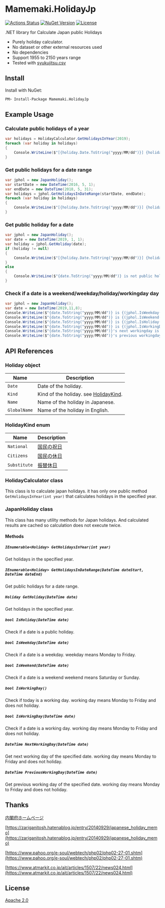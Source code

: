 # Mamemaki.HolidayJp
[![Actions Status](https://github.com/Mamemaki/Mamemaki.HolidayJp/workflows/Master/badge.svg)](https://github.com/Mamemaki/Mamemaki.HolidayJp/actions)
[![NuGet Version](https://img.shields.io/nuget/v/Mamemaki.HolidayJp?label=Mamemaki.HolidayJp)](https://www.nuget.org/packages/Mamemaki.HolidayJp)
[![License](https://img.shields.io/badge/License-Apache%202.0-blue.svg)](https://opensource.org/licenses/Apache-2.0)

.NET library for Calculate Japan public Holidays

- Purely holiday calculator.
- No dataset or other external resources used
- No dependencies
- Support 1955 to 2150 years range
- Tested with [syukujitsu.csv](https://www8.cao.go.jp/chosei/shukujitsu/gaiyou.html)

## Install

Install with NuGet:

``` sh
PM> Install-Package Mamemaki.HolidayJp
```

## Example Usage

### Calculate public holidays of a year

```cs
var holidays = HolidayCalculator.GetHolidaysInYear(2019);
foreach (var holiday in holidays)
{
    Console.WriteLine($"[{holiday.Date.ToString("yyyy/MM/dd")}] {holiday.Name}");
}
```

### Get public holidays for a date range
```cs
var jphol = new JapanHoliday();
var startDate = new DateTime(2016, 5, 1);
var endDate = new DateTime(2018, 5, 31);
var holidays = jphol.GetHolidaysInDateRange(startDate, endDate);
foreach (var holiday in holidays)
{
    Console.WriteLine($"[{holiday.Date.ToString("yyyy/MM/dd")}] {holiday.Name}");
}
```

### Get public holiday for a date
```cs
var jphol = new JapanHoliday();
var date = new DateTime(2019, 1, 1);
var holiday = jphol.GetHoliday(date);
if (holiday != null)
{
    Console.WriteLine($"[{holiday.Date.ToString("yyyy/MM/dd")}] {holiday.Name}");
}
else
{
    Console.WriteLine($"{date.ToString("yyyy/MM/dd")} is not public holiday");
}
```

### Check if a date is a weekend/weekday/holiday/workingday day
```cs
var jphol = new JapanHoliday();
var date = new DateTime(2019,11,8);
Console.WriteLine($"{date.ToString("yyyy/MM/dd")} is {(jphol.IsWeekday(date) ? "weekday" : "not weekday")}");
Console.WriteLine($"{date.ToString("yyyy/MM/dd")} is {(jphol.IsWeekend(date) ? "weekend" : "not weekend")}");
Console.WriteLine($"{date.ToString("yyyy/MM/dd")} is {(jphol.IsHoliday(date) ? "holiday" : "not holiday")}");
Console.WriteLine($"{date.ToString("yyyy/MM/dd")} is {(jphol.IsWorkingDay(date) ? "workingday" : "not workingday")}");
Console.WriteLine($"{date.ToString("yyyy/MM/dd")}'s next workingday is {jphol.NextWorkingDay(date).ToString("yyyy/MM/dd")}");
Console.WriteLine($"{date.ToString("yyyy/MM/dd")}'s previous workingday is {jphol.PreviousWorkingDay(date).ToString("yyyy/MM/dd")}");
```

## API References

### Holiday object

Name  | Description
------------- | -------------
`Date` | Date of the holiday.
`Kind` | Kind of the holiday. see [HolidayKind](#HolidayKind-enum).
`Name` | Name of the holiday in Japanese.
`GlobalName` | Name of the holiday in English.

### HolidayKind enum

Name  | Description
------------- | -------------
`National` | [国民の祝日](https://ja.wikipedia.org/wiki/%E5%9B%BD%E6%B0%91%E3%81%AE%E7%A5%9D%E6%97%A5)
`Citizens` | [国民の休日](https://ja.wikipedia.org/wiki/%E5%9B%BD%E6%B0%91%E3%81%AE%E4%BC%91%E6%97%A5)
`Substitute` | [振替休日](https://ja.wikipedia.org/wiki/%E6%8C%AF%E6%9B%BF%E4%BC%91%E6%97%A5)

### HolidayCalculator class

This class is to calculate japan holidays. it has only one public method `GetHolidaysInYear(int year)` that calculates holidays in the specified year.

### JapanHoliday class

This class has many utility methods for Japan holidays. And calculated results are cached so calculation does not execute twice.

#### Methods

##### `IEnumerable<Holiday> GetHolidaysInYear(int year)`
Get holidays in the specified year.

##### `IEnumerable<Holiday> GetHolidaysInDateRange(DateTime dateStart, DateTime dateEnd)`
Get public holidays for a date range.

##### `Holiday GetHoliday(DateTime date)`
Get holidays in the specified year.

##### `bool IsHoliday(DateTime date)`
Check if a date is a public holiday.

##### `bool IsWeekday(DateTime date)`
Check if a date is a weekday.
weekday means Monday to Friday.

##### `bool IsWeekend(DateTime date)`
Check if a date is a weekend
weekend means Saturday or Sunday.

##### `bool IsWorkingDay()`
Check if today is a working day.
working day means Monday to Friday and does not holiday.

##### `bool IsWorkingDay(DateTime date)`
Check if a date is a working day.
working day means Monday to Friday and does not holiday.

##### `DateTime NextWorkingDay(DateTime date)`
Get next working day of the specified date.
working day means Monday to Friday and does not holiday.

##### `DateTime PreviousWorkingDay(DateTime date)`
Get previous working day of the specified date.
working day means Monday to Friday and does not holiday.

## Thanks

[内閣府ホームページ](https://www8.cao.go.jp/chosei/shukujitsu/gaiyou.html)

[https://zariganitosh.hatenablog.jp/entry/20140929/japanese_holiday_memo](https://zariganitosh.hatenablog.jp/entry/20140929/japanese_holiday_memo)

[https://www.pahoo.org/e-soul/webtech/php02/php02-27-01.shtm](https://www.pahoo.org/e-soul/webtech/php02/php02-27-01.shtm)

[https://www.atmarkit.co.jp/ait/articles/1507/22/news024.html](https://www.atmarkit.co.jp/ait/articles/1507/22/news024.html)

## License

[Apache 2.0](https://opensource.org/licenses/Apache-2.0)
